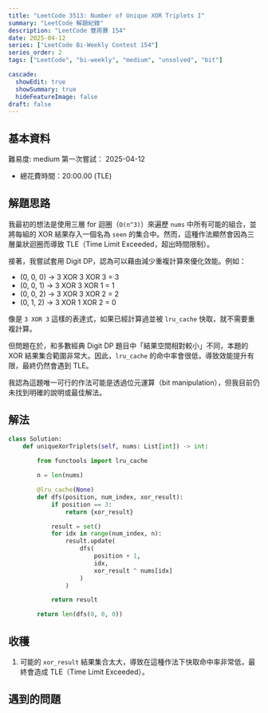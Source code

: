 ```yaml
---
title: "LeetCode 3513: Number of Unique XOR Triplets I"
summary: "LeetCode 解題紀錄"
description: "LeetCode 雙周賽 154"
date: 2025-04-12
series: ["LeetCode Bi-Weekly Contest 154"]
series_order: 2
tags: ["LeetCode", "bi-weekly", "medium", "unsolved", "bit"]

cascade:
  showEdit: true
  showSummary: true
  hideFeatureImage: false
draft: false
---
```


## 基本資料

難易度: medium
第一次嘗試： 2025-04-12
- 總花費時間：20:00.00 (TLE)

## 解題思路

我最初的想法是使用三層 for 迴圈（`O(n^3)`）來遍歷 `nums` 中所有可能的組合，並將每組的 XOR 結果存入一個名為 `seen` 的集合中。然而，這種作法顯然會因為三層巢狀迴圈而導致 TLE（Time Limit Exceeded，超出時間限制）。

接著，我嘗試套用 Digit DP，認為可以藉由減少重複計算來優化效能。例如：

- (0, 0, 0) → 3 XOR 3 XOR 3 = 3  
- (0, 0, 1) → 3 XOR 3 XOR 1 = 1  
- (0, 0, 2) → 3 XOR 3 XOR 2 = 2  
- (0, 1, 2) → 3 XOR 1 XOR 2 = 0

像是 `3 XOR 3` 這樣的表達式，如果已經計算過並被 `lru_cache` 快取，就不需要重複計算。

但問題在於，和多數經典 Digit DP 題目中「結果空間相對較小」不同，本題的 XOR 結果集合範圍非常大。因此，`lru_cache` 的命中率會很低，導致效能提升有限，最終仍然會遇到 TLE。

我認為這題唯一可行的作法可能是透過位元運算（bit manipulation），但我目前仍未找到明確的說明或最佳解法。


## 解法
```python
class Solution:
    def uniqueXorTriplets(self, nums: List[int]) -> int:
        
        from functools import lru_cache

        n = len(nums)

        @lru_cache(None)
        def dfs(position, num_index, xor_result):
            if position == 3:
                return {xor_result}

            result = set()
            for idx in range(num_index, n):
                result.update(
                    dfs(
                        position + 1,
                        idx,
                        xor_result ^ nums[idx]
                    )
                )

            return result

        return len(dfs(0, 0, 0))
```

## 收穫
1. 可能的 `xor_result` 結果集合太大，導致在這種作法下快取命中率非常低，最終會造成 TLE（Time Limit Exceeded）。


## 遇到的問題